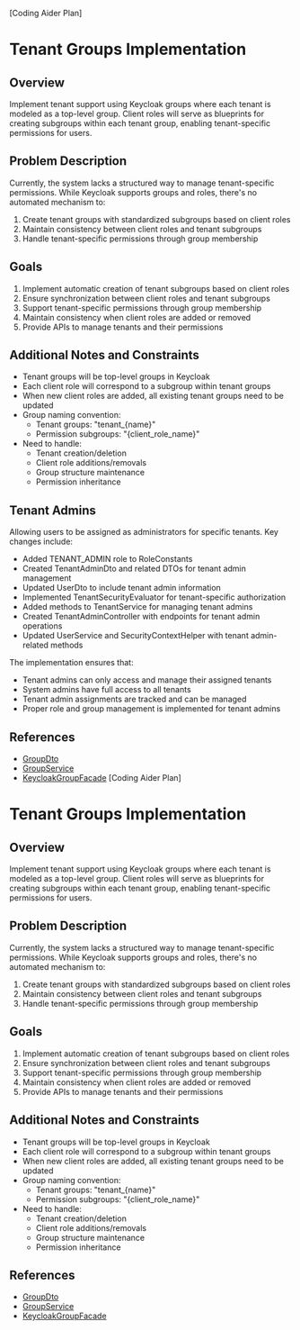 [Coding Aider Plan]

# Tenant Groups Implementation

## Overview
Implement tenant support using Keycloak groups where each tenant is modeled as a top-level group. Client roles will serve as blueprints for creating subgroups within each tenant group, enabling tenant-specific permissions for users.

## Problem Description
Currently, the system lacks a structured way to manage tenant-specific permissions. While Keycloak supports groups and roles, there's no automated mechanism to:
1. Create tenant groups with standardized subgroups based on client roles
2. Maintain consistency between client roles and tenant subgroups
3. Handle tenant-specific permissions through group membership

## Goals
1. Implement automatic creation of tenant subgroups based on client roles
2. Ensure synchronization between client roles and tenant subgroups
3. Support tenant-specific permissions through group membership
4. Maintain consistency when client roles are added or removed
5. Provide APIs to manage tenants and their permissions

## Additional Notes and Constraints
- Tenant groups will be top-level groups in Keycloak
- Each client role will correspond to a subgroup within tenant groups
- When new client roles are added, all existing tenant groups need to be updated
- Group naming convention:
  - Tenant groups: "tenant_{name}"
  - Permission subgroups: "{client_role_name}"
- Need to handle:
  - Tenant creation/deletion
  - Client role additions/removals
  - Group structure maintenance
  - Permission inheritance
## Tenant Admins
Allowing users to be assigned as administrators for specific tenants. Key changes include:

- Added TENANT_ADMIN role to RoleConstants
- Created TenantAdminDto and related DTOs for tenant admin management
- Updated UserDto to include tenant admin information
- Implemented TenantSecurityEvaluator for tenant-specific authorization
- Added methods to TenantService for managing tenant admins
- Created TenantAdminController with endpoints for tenant admin operations
- Updated UserService and SecurityContextHelper with tenant admin-related methods

The implementation ensures that:
- Tenant admins can only access and manage their assigned tenants
- System admins have full access to all tenants
- Tenant admin assignments are tracked and can be managed
- Proper role and group management is implemented for tenant admins

## References
- [GroupDto](../keycloak-wrapper/src/main/kotlin/com/example/keycloak_wrapper/dto/GroupDto.kt)
- [GroupService](../keycloak-wrapper/src/main/kotlin/com/example/keycloak_wrapper/service/GroupService.kt)
- [KeycloakGroupFacade](../keycloak-wrapper/src/main/kotlin/com/example/keycloak_wrapper/facade/KeycloakGroupFacade.kt)
[Coding Aider Plan]

# Tenant Groups Implementation

## Overview
Implement tenant support using Keycloak groups where each tenant is modeled as a top-level group. Client roles will serve as blueprints for creating subgroups within each tenant group, enabling tenant-specific permissions for users.

## Problem Description
Currently, the system lacks a structured way to manage tenant-specific permissions. While Keycloak supports groups and roles, there's no automated mechanism to:
1. Create tenant groups with standardized subgroups based on client roles
2. Maintain consistency between client roles and tenant subgroups
3. Handle tenant-specific permissions through group membership

## Goals
1. Implement automatic creation of tenant subgroups based on client roles
2. Ensure synchronization between client roles and tenant subgroups
3. Support tenant-specific permissions through group membership
4. Maintain consistency when client roles are added or removed
5. Provide APIs to manage tenants and their permissions

## Additional Notes and Constraints
- Tenant groups will be top-level groups in Keycloak
- Each client role will correspond to a subgroup within tenant groups
- When new client roles are added, all existing tenant groups need to be updated
- Group naming convention:
  - Tenant groups: "tenant_{name}"
  - Permission subgroups: "{client_role_name}"
- Need to handle:
  - Tenant creation/deletion
  - Client role additions/removals
  - Group structure maintenance
  - Permission inheritance

## References
- [GroupDto](../keycloak-wrapper/src/main/kotlin/com/example/keycloak_wrapper/dto/GroupDto.kt)
- [GroupService](../keycloak-wrapper/src/main/kotlin/com/example/keycloak_wrapper/service/GroupService.kt)
- [KeycloakGroupFacade](../keycloak-wrapper/src/main/kotlin/com/example/keycloak_wrapper/facade/KeycloakGroupFacade.kt)
